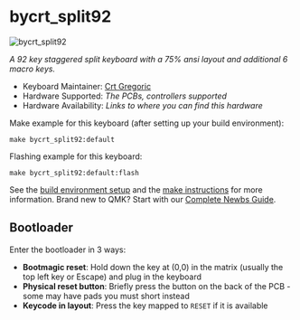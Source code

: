 # bycrt_split92

![bycrt_split92](https://imgur.com/a/5apAdFM)

*A 92 key staggered split keyboard with a 75% ansi layout and additional 6 macro keys.*

* Keyboard Maintainer: [Crt Gregoric](https://github.com/crtgregoric)
* Hardware Supported: *The PCBs, controllers supported*
* Hardware Availability: *Links to where you can find this hardware*

Make example for this keyboard (after setting up your build environment):

    make bycrt_split92:default

Flashing example for this keyboard:

    make bycrt_split92:default:flash

See the [build environment setup](https://docs.qmk.fm/#/getting_started_build_tools) and the [make instructions](https://docs.qmk.fm/#/getting_started_make_guide) for more information. Brand new to QMK? Start with our [Complete Newbs Guide](https://docs.qmk.fm/#/newbs).

## Bootloader

Enter the bootloader in 3 ways:

* **Bootmagic reset**: Hold down the key at (0,0) in the matrix (usually the top left key or Escape) and plug in the keyboard
* **Physical reset button**: Briefly press the button on the back of the PCB - some may have pads you must short instead
* **Keycode in layout**: Press the key mapped to `RESET` if it is available
